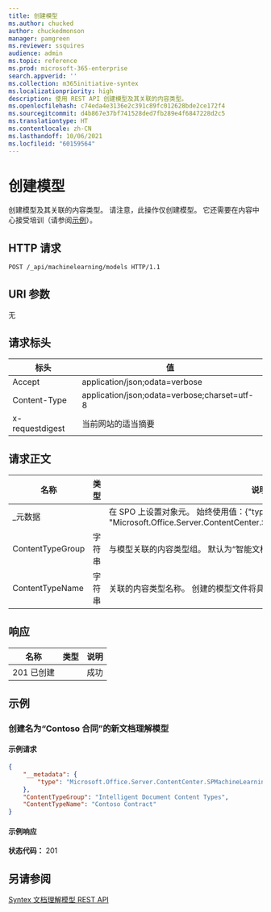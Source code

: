 ```yaml
---
title: 创建模型
ms.author: chucked
author: chuckedmonson
manager: pamgreen
ms.reviewer: ssquires
audience: admin
ms.topic: reference
ms.prod: microsoft-365-enterprise
search.appverid: ''
ms.collection: m365initiative-syntex
ms.localizationpriority: high
description: 使用 REST API 创建模型及其关联的内容类型。
ms.openlocfilehash: c74eda4e3136e2c391c89fc012628bde2ce172f4
ms.sourcegitcommit: d4b867e37bf741528ded7fb289e4f6847228d2c5
ms.translationtype: HT
ms.contentlocale: zh-CN
ms.lasthandoff: 10/06/2021
ms.locfileid: "60159564"
---
```

# <a name="create-model"></a>创建模型

创建模型及其关联的内容类型。 请注意，此操作仅创建模型。 它还需要在内容中心接受培训（请参阅[示例](rest-createmodel-method.md#examples)）。

## <a name="http-request"></a>HTTP 请求

```http
POST /_api/machinelearning/models HTTP/1.1
```
## <a name="uri-parameters"></a>URI 参数

无

## <a name="request-headers"></a>请求标头

| 标头 | 值 |
|--------|-------|
|Accept|application/json;odata=verbose|
|Content-Type|application/json;odata=verbose;charset=utf-8|
|x-requestdigest|当前网站的适当摘要|

## <a name="request-body"></a>请求正文

|名称    |类型   |说明 |
|--------|-------|------------|
|_元数据|  |在 SPO 上设置对象元。 始终使用值：{"type": "Microsoft.Office.Server.ContentCenter.SPMachineLearningModelEntityData"}. |
|ContentTypeGroup|字符串|与模型关联的内容类型组。 默认为“智能文档内容类型”。|
|ContentTypeName|字符串|关联的内容类型名称。 创建的模型文件将具有相同的名称。|

## <a name="responses"></a>响应

| 名称   | 类型  | 说明|
|--------|-------|------------|
|201 已创建| |成功|

## <a name="examples"></a>示例

### <a name="create-a-new-document-understanding-model-called-contoso-contract"></a>创建名为“Contoso 合同”的新文档理解模型

#### <a name="sample-request"></a>示例请求

```json
{
    "__metadata": {
        "type": "Microsoft.Office.Server.ContentCenter.SPMachineLearningModelEntityData"
    },
    "ContentTypeGroup": "Intelligent Document Content Types",
    "ContentTypeName": "Contoso Contract"
}
```

#### <a name="sample-response"></a>示例响应

**状态代码：** 201

## <a name="see-also"></a>另请参阅

[Syntex 文档理解模型 REST API](syntex-model-rest-api.md)
